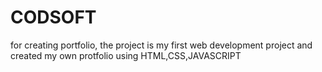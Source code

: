 # CODSOFT
for creating portfolio,
the project is my first web development project and created  my own protfolio using HTML,CSS,JAVASCRIPT
